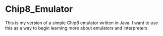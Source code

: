 # Chip8_Emulator
This is my version of a simple Chip8 emulator written in Java.
I want to use this as a way to begin learning more about emulators and interpreters.

